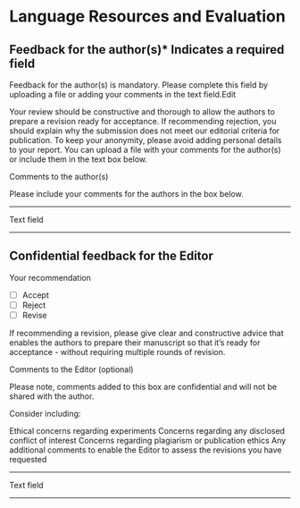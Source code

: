 # Language Resources and Evaluation

## Feedback for the author(s)* Indicates a required field

Feedback for the author(s) is mandatory. Please complete this field by uploading a file or adding your comments in the text field.Edit

Your review should be constructive and thorough to allow the authors to prepare a revision ready for acceptance.
If recommending rejection, you should explain why the submission does not meet our editorial criteria for publication.
To keep your anonymity, please avoid adding personal details to your report.
You can upload a file with your comments for the author(s) or include them in the text box below.

Comments to the author(s)

Please include your comments for the authors in the box below.

---

Text field

---


## Confidential feedback for the Editor

Your recommendation

* [ ] Accept
* [ ] Reject
* [ ] Revise

If recommending a revision, please give clear and constructive advice that enables the authors to prepare their manuscript so that it’s ready for acceptance - without requiring multiple rounds of revision.

Comments to the Editor (optional)

Please note, comments added to this box are confidential and will not be shared with the author.

Consider including:

Ethical concerns regarding experiments
Concerns regarding any disclosed conflict of interest
Concerns regarding plagiarism or publication ethics
Any additional comments to enable the Editor to assess the revisions you have requested

---

Text field

---